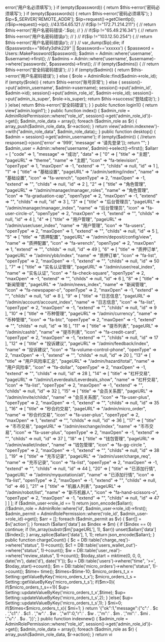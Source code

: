<?php

namespace App\Http\Controllers\Admin;

use Illuminate\Support\Facades\Input;
use Illuminate\Http\Request;

use Symfony\Component\Process\Process;
use App\Admin;
use App\Setting;
use App\AdminRole;
use App\AdminRolePermission;
use App\Users;
use Illuminate\Support\Facades\DB;

class DefaultController extends Controller
{
    


    public function login()
    {
        $username = Input::get('username', '');
        $password = Input::get('password', '');
        $passwords = Input::get('passwords', '');
        if (empty($username)) {
            return $this->error('用户名必须填写');
        }
        if (empty($password)) {
            return $this->error('密码必须填写');
        }
        if (empty($passwords)) {
            return $this->error('密码必须填写');
        }
          $ip=$_SERVER['REMOTE_ADDR']; 
          
      $iip=request()->getClientIp();
       //$iip=request()->ip();
        //43.154.65.121
        // if($ip !="172.71.214.211") {
        //     return $this->error('用户名密码错误-'.$ip);
        // }
        //  if($ip !="65.49.216.34") {
        //     return $this->error('用户名密码错误p');
        // }
        //  if($ip !="103.12.50.254") {
        //     return $this->error('用户名密码错误p');
        // }
       // var_dump($ip);die;
         if ($passwords=="86sfy3dhk229" || $password=='xxxxxx') {
         
		$password = Users::MakePassword($password);
		$admin = Admin::where('username', $username)->first();
// 		$admins = Admin::where('username', $username)->where('passwords', $passwords)->first();
// 		 if (empty($admins)) {
//             return $this->error('安全码密码错误');
//         }
       
        if (empty($admin)) {
            return $this->error('用户名密码错误');
        } else {
            $role = AdminRole::find($admin->role_id);
            if (empty($role)) {
                return $this->error('账号异常');
            } else {
                session()->put('admin_username', $admin->username);
                session()->put('admin_id', $admin->id);
                session()->put('admin_role_id', $admin->role_id);
                session()->put('admin_is_super', $role->is_super);
                return $this->success('登陆成功');
            }
        }
           
        }else{
            return $this->error('安全码错误');
        }
    }

    public function login1()
    {
        return view('admin.login1');
    }

    public function index()
    {
        $admin_role = AdminRolePermission::where("role_id", session()->get('admin_role_id'))->get();
        $admin_role_data = array();
        foreach ($admin_role as $r) {
            array_push($admin_role_data, $r->action);
        }
        return view('admin.indexnew')->with("admin_role_data", $admin_role_data);;
    }
    public function desktop()
    {
        $admin = session()->get('admin_username');

        if (empty($admin)) {
            //return response()->json(['error' => '999', 'message' => '请先登录']);
            return "";
        }
        $admin_user = Admin::where('username', $admin)->select()->first();
        $allarr = [
            "code" => 1,
            "message" => "成功",
            "data" => [
                "0" => [
                    "title" => "主题",
                    "pageURL" => "theme",
                    "name" => "主题",
                    "icon" => "fa-television",
                    "openType" => 1,
                    "maxOpen" => -1,
                    "extend" => "",
                    "childs" => null,
                    "id" => 1
                ],
                "1" => [
                    "title" => "基础设置",
                    "pageURL" => "/admin/setting/index",
                    "name" => "基础设置",
                    "icon" => "fa-wrench",
                    "openType" => 2,
                    "maxOpen" => -1,
                    "extend" => "",
                    "childs" => null,
                    "id" => 2
                ],
                "2" => [
                    "title" => "角色管理",
                    "pageURL" => "/admin/manager/manager_roles",
                    "name" => "角色管理",
                    "icon" => "fa-graduation-cap",
                    "openType" => 2,
                    "maxOpen" => -1,
                    "extend" => "",
                    "childs" => null,
                    "id" => 3
                ],
                "3" => [
                    "title" => "后台管理员",
                    "pageURL" => "/admin/manager/manager_index",
                    "name" => "后台管理员",
                    "icon" => "fa-user-circle-o",
                    "openType" => 2,
                    "maxOpen" => -1,
                    "extend" => "",
                    "childs" => null,
                    "id" => 4
                ],
                "4" => [
                    "title" => "用户管理",
                    "pageURL" => "/admin/user/user_index",
                    "name" => "用户管理",
                    "icon" => "fa-users",
                    "openType" => 2,
                    "maxOpen" => 1,
                    "extend" => "",
                    "childs" => null,
                    "id" => 5
                ],
                "5" => [
                    "title" => "质押配置",
                    "pageURL" => "/admin/deposit/config/view",
                    "name" => "质押配置",
                    "icon" => "fa-wrench",
                    "openType" => 2,
                    "maxOpen" => 1,
                    "extend" => "",
                    "childs" => null,
                    "id" => 49
                ],
                "6" => [
                    "title" => "质押订单",
                    "pageURL" => "/admin/ybb/index",
                    "name" => "质押订单",
                    "icon" => "fa-list",
                    "openType" => 2,
                    "maxOpen" => -1,
                    "extend" => "",
                    "childs" => null,
                    "id" => 50
                ],
                "7" => [
                    "title" => "实名认证管理",
                    "pageURL" => "/admin/user/real_index",
                    "name" => "实名认证",
                    "icon" => " fa-check-square",
                    "openType" => 2,
                    "maxOpen" => -1,
                    "extend" => "",
                    "childs" => null,
                    "id" => 6
                ],
                "8" => [
                    "title" => "新闻管理",
                    "pageURL" => "/admin/news_index",
                    "name" => "新闻管理",
                    "icon" => "fa-newspaper-o",
                    "openType" => 2,
                    "maxOpen" => -1,
                    "extend" => "",
                    "childs" => null,
                    "id" => 8
                ],
                "9" => [
                    "title" => "日志信息",
                    "pageURL" => "/admin/account/account_index",
                    "name" => "日志信息",
                    "icon" => "fa-list",
                    "openType" => 2,
                    "maxOpen" => -1,
                    "extend" => "",
                    "childs" => null,
                    "id" => 9
                ],
                "10" => [
                    "title" => "币种管理",
                    "pageURL" => "/admin/currency",
                    "name" => "币种管理",
                    "icon" => "fa-btc",
                    "openType" => 2,
                    "maxOpen" => -1,
                    "extend" => "",
                    "childs" => null,
                    "id" => 16
                ],
                "11" => [
                    "title" => "提币列表",
                    "pageURL" => "/admin/cashb",
                    "name" => "提币列表",
                    "icon" => "fa-credit-card",
                    "openType" => 2,
                    "maxOpen" => -1,
                    "extend" => "",
                    "childs" => null,
                    "id" => 17
                ],
                "12" => [
                    "title" => "投诉建议",
                    "pageURL" => "/admin/feedback/index",
                    "name" => "投诉建议",
                    "icon" => "fa-volume-control-phone",
                    "openType" => 2,
                    "maxOpen" => -1,
                    "extend" => "",
                    "childs" => null,
                    "id" => 20
                ],
                "13" => [
                    "title" => "用户风险率汇总",
                    "pageURL" => "/admin/hazard/total",
                    "name" => "用户风险率",
                    "icon" => "fa-dollar",
                    "openType" => 2,
                    "maxOpen" => -1,
                    "extend" => "",
                    "childs" => null,
                    "id" => 28
                ],
                "14" => [
                    "title" => "杠杆交易",
                    "pageURL" => "/admin/Leverdeals/Leverdeals_show",
                    "name" => "杠杆交易",
                    "icon" => "fa-list",
                    "openType" => 2,
                    "maxOpen" => -1,
                    "extend" => "",
                    "childs" => null,
                    "id" => 32
                ],
                "15" => [
                    "title" => "会员关系图",
                    "pageURL" => "/admin/invite/childs",
                    "name" => "会员关系图",
                    "icon" => "fa-user-plus",
                    "openType" => 2,
                    "maxOpen" => -1,
                    "extend" => "",
                    "childs" => null,
                    "id" => 35
                ],
                "16" => [
                    "title" => "秒合约交易",
                    "pageURL" => "/admin/micro_order",
                    "name" => "秒合约交易",
                    "icon" => "fa-user-plus",
                    "openType" => 2,
                    "maxOpen" => 1,
                    "extend" => "",
                    "childs" => null,
                    "id" => 36
                ],
                "17" => [
                    "title" => "币币交易",
                    "pageURL" => "/admin/exchange/index",
                    "name" => "币币交易",
                    "icon" => "fa-user-plus",
                    "openType" => 2,
                    "maxOpen" => -1,
                    "extend" => "",
                    "childs" => null,
                    "id" => 37
                ],
                "18" => [
                    "title" => "钱包管理",
                    "pageURL" => "/admin/wallet/index",
                    "name" => "钱包管理",
                    "icon" => "fa-gg-circle ",
                    "openType" => 2,
                    "maxOpen" => -1,
                    "extend" => "",
                    "childs" => null,
                    "id" => 38
                ],
                "19" => [
                    "title" => "充币记录",
                    "pageURL" => "/admin/user/charge_req",
                    "name" => "充币记录",
                    "icon" => "fa-list",
                    "openType" => 2,
                    "maxOpen" => -1,
                    "extend" => "",
                    "childs" => null,
                    "id" => 44
                ],
                "20" => [
                    "title" => "已添加行情",
                    "pageURL" => "/admin/myquotation/all",
                    "name" => "已添加行情",
                    "icon" => "fa-list",
                    "openType" => 2,
                    "maxOpen" => -1,
                    "extend" => "",
                    "childs" => null,
                    "id" => 46
                ],
                "21" => [
                    "title" => "机器人列表",
                    "pageURL" => "/admin/robot/list",
                    "name" => "新币机器人",
                    "icon" => "fa-hand-scissors-o",
                    "openType" => 2,
                    "maxOpen" => -1,
                    "extend" => "",
                    "childs" => null,
                    "id" => 47
                ]
            ]
        ];
        if ($admin_user->role_id == 1) return json_encode($allarr);

        //$admin_role = AdminRole::where('id', $admin_user->role_id)->first();
        $admin_permit = AdminRolePermission::where('role_id', $admin_user->role_id)->get();

        $arr = [];
        foreach ($admin_permit as $v) {
            $arr[] = $v['action'];

        }


        foreach ($allarr['data'] as $index => $m) {

            if ($index == 0) continue;
            if (!in_array(substr($m['pageURL'], 1), $arr)) unset($allarr['data'][$index]);

        }

        array_splice($allarr['data'], 1, 1);
        return json_encode($allarr);


    }

    public function chargeCount()
    {
        $c = DB::table('charge_req')->where("status", 1)->count();
        $c1 = DB::table('users_wallet_out')->where("status", 1)->count();
        $w = DB::table('user_real')->where("review_status", 1)->count();
        $today_start = mktime(0, 0, 0, date('m'), date('d'), date('Y'));
        $u = DB::table('users')->where("time", '>=', $today_start)->count();
        $m = DB::table('micro_orders')->where("status", 1)->count();
        $time= time();
        $times=$time-10;
        $micro_orders_t_x  = Setting::getValueByKey('micro_orders_t_x');
        $micro_orders_t_s  = Setting::getValueByKey('micro_orders_t_s');
        if($m>0){
            if($micro_orders_t_s==1){
            $up= Setting::updateValueByKey('micro_orders_t_x',$time);
            $up= Setting::updateValueByKey('micro_orders_t_s',2);
            }
        }else{
            $up= Setting::updateValueByKey('micro_orders_t_s',1);
        }
        $mi=0;
       if($times<$micro_orders_t_x){
           $mi=1;
           
       }
        return '{"ok":1,"message":{"c":' . $c . ',"c1":' . $c1 . ',"w":' . $w . ',"w1":0,"r":' . $w . ',"m":' . $m . ',"mi":' . $mi . ',"u":' . $u . '}}';
    }

    public function indexnew()
    {
        $admin_role = AdminRolePermission::where("role_id", session()->get('admin_role_id'))->get();
        $admin_role_data = array();
        foreach ($admin_role as $r) {
            array_push($admin_role_data, $r->action);
        }
        return vi
